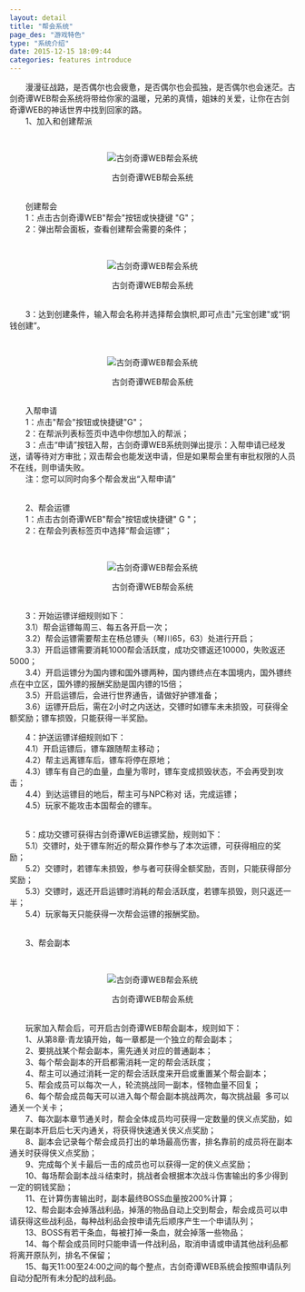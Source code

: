 ```yaml
---
layout: detail
title: "帮会系统"
page_des: "游戏特色"
type: "系统介绍"
date: 2015-12-15 18:09:44
categories: features introduce
---
```


<p>　　漫漫征战路，是否偶尔也会疲惫，是否偶尔也会孤独，是否偶尔也会迷茫。古剑奇谭WEB帮会系统将带给你家的温暖，兄弟的真情，姐妹的关爱，让你在古剑奇谭WEB的神话世界中找到回家的路。<br/>　　1、加入和创建帮派</p><p>&nbsp;</p><p style="TEXT-ALIGN: center"><img title="古剑奇谭WEB帮会系统" alt="古剑奇谭WEB帮会系统" src="http://dev.36b.me/current/gjqt/img/resource/300-1.jpg"/></p><p style="TEXT-ALIGN: center">古剑奇谭WEB帮会系统</p><p><br/>　　创建帮会<br/>　　1：点击古剑奇谭WEB&quot;帮会&quot;按钮或快捷键 &quot;G&quot;；<br/>　　2：弹出帮会面板，查看创建帮会需要的条件；</p><p>&nbsp;</p><p style="TEXT-ALIGN: center"><img title="古剑奇谭WEB帮会系统" alt="古剑奇谭WEB帮会系统" src="http://dev.36b.me/current/gjqt/img/resource/300-2.jpg"/></p><p style="TEXT-ALIGN: center">古剑奇谭WEB帮会系统</p><p><br/>　　3：达到创建条件，输入帮会名称并选择帮会旗帜,即可点击&quot;元宝创建&quot;或“铜钱创建”。</p><p>&nbsp;</p><p style="TEXT-ALIGN: center"><img title="古剑奇谭WEB帮会系统" alt="古剑奇谭WEB帮会系统" src="http://dev.36b.me/current/gjqt/img/resource/300-3.jpg"/></p><p style="TEXT-ALIGN: center">古剑奇谭WEB帮会系统</p><p><br/>　　入帮申请<br/>　　1：点击&quot;帮会&quot;按钮或快捷键&quot;G&quot;；<br/>　　2：在帮派列表标签页中选中你想加入的帮派；<br/>　　3：点击“申请”按钮入帮，古剑奇谭WEB系统则弹出提示：入帮申请已经发送，请等待对方审批；双击帮会也能发送申请，但是如果帮会里有审批权限的人员不在线，则申请失败。<br/>　　注：您可以同时向多个帮会发出“入帮申请”</p><p><br/>　　2、帮会运镖<br/>　　1：点击古剑奇谭WEB&quot;帮会&quot;按钮或快捷键&quot; G &quot;；<br/>　　2：在帮会列表标签页中选择“帮会运镖”；</p><p>&nbsp;</p><p style="TEXT-ALIGN: center"><img title="古剑奇谭WEB帮会系统" alt="古剑奇谭WEB帮会系统" src="http://dev.36b.me/current/gjqt/img/resource/300-4.jpg"/></p><p style="TEXT-ALIGN: center">古剑奇谭WEB帮会系统</p><p><br/>　　3：开始运镖详细规则如下：<br/>　　3.1）帮会运镖每周三、每五各开启一次；<br/>　　3.2）帮会运镖需要帮主在杨总镖头（琴川65，63）处进行开启；<br/>　　3.3）开启运镖需要消耗1000帮会活跃度，成功交镖返还10000，失败返还5000；<br/>　　3.4）开启运镖分为国内镖和国外镖两种，国内镖终点在本国境内，国外镖终点在中立区，国外镖的报酬奖励是国内镖的15倍；<br/>　　3.5）开启运镖后，会进行世界通告，请做好护镖准备；<br/>　　3.6）运镖开启后，需在2小时之内送达，交镖时如镖车未未损毁，可获得全额奖励；镖车损毁，只能获得一半奖励。<br/></p><p>　　4：护送运镖详细规则如下：<br/>　　4.1）开启运镖后，镖车跟随帮主移动；<br/>　　4.2）帮主远离镖车后，镖车将停在原地；<br/>　　4.3）镖车有自己的血量，血量为零时，镖车变成损毁状态，不会再受到攻击；<br/>　　4.4）到达运镖目的地后，帮主可与NPC称对 话，完成运镖；<br/>　　4.5）玩家不能攻击本国帮会的镖车。</p><p><br/>　　5：成功交镖可获得古剑奇谭WEB运镖奖励，规则如下：<br/>　　5.1）交镖时，处于镖车附近的帮众算作参与了本次运镖，可获得相应的奖励；<br/>　　5.2）交镖时，若镖车未损毁，参与者可获得全额奖励，否则，只能获得部分奖励；<br/>　　5.3）交镖时，返还开启运镖时消耗的帮会活跃度，若镖车损毁，则只返还一半；<br/>　　5.4）玩家每天只能获得一次帮会运镖的报酬奖励。</p><p><br/>　　3、帮会副本</p><p>&nbsp;</p><p style="TEXT-ALIGN: center"><img title="古剑奇谭WEB帮会系统" alt="古剑奇谭WEB帮会系统" src="http://dev.36b.me/current/gjqt/img/resource/300-5.jpg"/></p><p style="TEXT-ALIGN: center">古剑奇谭WEB帮会系统</p><p><br/>　　玩家加入帮会后，可开启古剑奇谭WEB帮会副本，规则如下：<br/>　　1、从第8章·青龙镇开始，每一章都是一个独立的帮会副本；<br/>　　2、要挑战某个帮会副本，需先通关对应的普通副本；<br/>　　3、每个帮会副本的开启都需消耗一定的帮会活跃度；<br/>　　4、帮主可以通过消耗一定的帮会活跃度来开启或重置某个帮会副本；<br/>　　5、帮会成员可以每次一人，轮流挑战同一副本，怪物血量不回复；<br/>　　6、每个帮会成员每天可以进入每个帮会副本挑战两次，每次挑战最&nbsp; 多可以通关一个关卡；<br/>　　7、每次副本章节通关时，帮会全体成员均可获得一定数量的侠义点奖励，如果在副本开启后七天内通关，将获得快速通关侠义点奖励；<br/>　　8、副本会记录每个帮会成员打出的单场最高伤害，排名靠前的成员将在副本通关时获得侠义点奖励；<br/>　　9、完成每个关卡最后一击的成员也可以获得一定的侠义点奖励；<br/>　　10、每场帮会副本战斗结束时，挑战者会根据本次战斗伤害输出的多少得到一定的铜钱奖励；<br/>　　11、在计算伤害输出时，副本最终BOSS血量按200%计算；<br/>　　12、帮会副本会掉落战利品，掉落的物品自动上交到帮会，帮会成员可以申请获得这些战利品，每种战利品会按申请先后顺序产生一个申请队列；<br/>　　13、BOSS有若干条血，每被打掉一条血，就会掉落一些物品；<br/>　　14、每个帮会成员同时只能申请一件战利品，取消申请或申请其他战利品都将离开原队列，排名不保留；<br/>　　15、每天11:00至24:00之间的每个整点，古剑奇谭WEB系统会按照申请队列自动分配所有未分配的战利品。</p>